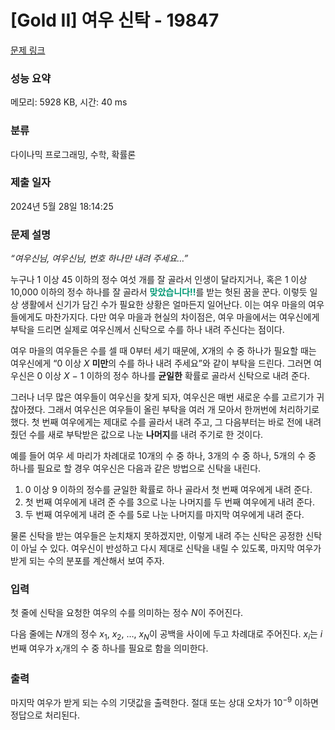 # [Gold II] 여우 신탁 - 19847 

[문제 링크](https://www.acmicpc.net/problem/19847) 

### 성능 요약

메모리: 5928 KB, 시간: 40 ms

### 분류

다이나믹 프로그래밍, 수학, 확률론

### 제출 일자

2024년 5월 28일 18:14:25

### 문제 설명

<p><span style="font-style: italic;">“여우신님, 여우신님, 번호 하나만 내려 주세요…”</span></p>

<p>누구나 1 이상 45 이하의 정수 여섯 개를 잘 골라서 인생이 달라지거나, 혹은 1 이상 10,000 이하의 정수 하나를 잘 골라서 <span style="font-weight: bold; color: #009874;">맞았습니다!!</span>를 받는 헛된 꿈을 꾼다. 이렇듯 일상 생활에서 신기가 담긴 수가 필요한 상황은 얼마든지 일어난다. 이는 여우 마을의 여우들에게도 마찬가지다. 다만 여우 마을과 현실의 차이점은, 여우 마을에서는 여우신에게 부탁을 드리면 실제로 여우신께서 신탁으로 수를 하나 내려 주신다는 점이다.</p>

<p>여우 마을의 여우들은 수를 셀 때 0부터 세기 때문에, <span style="font-style: italic;">X</span>개의 수 중 하나가 필요할 때는 여우신에게 “0 이상 <span style="font-style: italic;">X</span> <strong>미만</strong>의 수를 하나 내려 주세요”와 같이 부탁을 드린다. 그러면 여우신은 0 이상 <span style="font-style: italic;">X</span> − 1 이하의 정수 하나를 <strong>균일한</strong> 확률로 골라서 신탁으로 내려 준다.</p>

<p>그러나 너무 많은 여우들이 여우신을 찾게 되자, 여우신은 매번 새로운 수를 고르기가 귀찮아졌다. 그래서 여우신은 여우들이 올린 부탁을 여러 개 모아서 한꺼번에 처리하기로 했다. 첫 번째 여우에게는 제대로 수를 골라서 내려 주고, 그 다음부터는 바로 전에 내려 줬던 수를 새로 부탁받은 값으로 나눈 <strong>나머지</strong>를 내려 주기로 한 것이다.</p>

<p>예를 들어 여우 세 마리가 차례대로 10개의 수 중 하나, 3개의 수 중 하나, 5개의 수 중 하나를 필요로 할 경우 여우신은 다음과 같은 방법으로 신탁을 내린다.</p>

<ol>
	<li>0 이상 9 이하의 정수를 균일한 확률로 하나 골라서 첫 번째 여우에게 내려 준다.</li>
	<li>첫 번째 여우에게 내려 준 수를 3으로 나눈 나머지를 두 번째 여우에게 내려 준다.</li>
	<li>두 번째 여우에게 내려 준 수를 5로 나눈 나머지를 마지막 여우에게 내려 준다.</li>
</ol>

<p>물론 신탁을 받는 여우들은 눈치채지 못하겠지만, 이렇게 내려 주는 신탁은 공정한 신탁이 아닐 수 있다. 여우신이 반성하고 다시 제대로 신탁을 내릴 수 있도록, 마지막 여우가 받게 되는 수의 분포를 계산해서 보여 주자.</p>

### 입력 

 <p>첫 줄에 신탁을 요청한 여우의 수를 의미하는 정수 <span style="font-style: italic;">N</span>이 주어진다.</p>

<p>다음 줄에는 <span style="font-style: italic;">N</span>개의 정수 <span style="font-style: italic;">x</span><sub>1</sub>, <span style="font-style: italic;">x</span><sub>2</sub>, …, <span style="font-style: italic;">x</span><sub><span style="font-style: italic;">N</span></sub>이 공백을 사이에 두고 차례대로 주어진다. <span style="font-style: italic;">x</span><sub><span style="font-style: italic;">i</span></sub>는 <span style="font-style: italic;">i</span>번째 여우가 <span style="font-style: italic;">x</span><sub><span style="font-style: italic;">i</span></sub>개의 수 중 하나를 필요로 함을 의미한다.</p>

### 출력 

 <p>마지막 여우가 받게 되는 수의 기댓값을 출력한다. 절대 또는 상대 오차가 10<sup>−9</sup> 이하면 정답으로 처리된다.</p>

